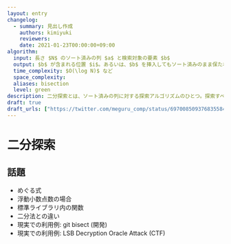 ```yaml
---
layout: entry
changelog:
  - summary: 見出し作成
    authors: kimiyuki
    reviewers:
    date: 2021-01-23T00:00:00+09:00
algorithm:
  input: 長さ $N$ のソート済みの列 $a$ と検索対象の要素 $b$
  output: $b$ が含まれる位置 $i$。あるいは、$b$ を挿入してもソート済みのまま保たれるような区間 $\lbrack l, r)$
  time_complexity: $O(\log N)$ など
  space_complexity:
  aliases: bisection
  level: green
description: 二分探索とは、ソート済みの列に対する探索アルゴリズムのひとつ。探索すべき区間の中央の要素を調べることで探索すべき区間の長さを半々にし、区間の長さ $N$ に対し $O(\log N)$ で位置を特定する。
draft: true
draft_urls: ["https://twitter.com/meguru_comp/status/697008509376835584"]
---
```


# 二分探索

## 話題

-   めぐる式
-   浮動小数点数の場合
-   標準ライブラリ内の関数
-   二分法との違い
-   現実での利用例: git bisect (開発)
-   現実での利用例: LSB Decryption Oracle Attack (CTF)
